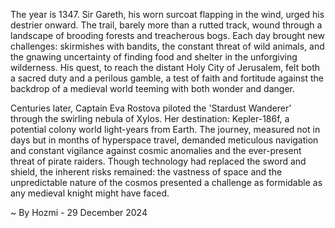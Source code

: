 
The year is 1347.  Sir Gareth, his worn surcoat flapping in the wind, urged his destrier onward.  The trail, barely more than a rutted track, wound through a landscape of brooding forests and treacherous bogs.  Each day brought new challenges: skirmishes with bandits, the constant threat of wild animals, and the gnawing uncertainty of finding food and shelter in the unforgiving wilderness.  His quest, to reach the distant Holy City of Jerusalem, felt both a sacred duty and a perilous gamble, a test of faith and fortitude against the backdrop of a medieval world teeming with both wonder and danger.

Centuries later, Captain Eva Rostova piloted the 'Stardust Wanderer' through the swirling nebula of Xylos.  Her destination: Kepler-186f, a potential colony world light-years from Earth.  The journey, measured not in days but in months of hyperspace travel, demanded meticulous navigation and constant vigilance against cosmic anomalies and the ever-present threat of pirate raiders.  Though technology had replaced the sword and shield, the inherent risks remained: the vastness of space and the unpredictable nature of the cosmos presented a challenge as formidable as any medieval knight might have faced.

~ By Hozmi - 29 December 2024
